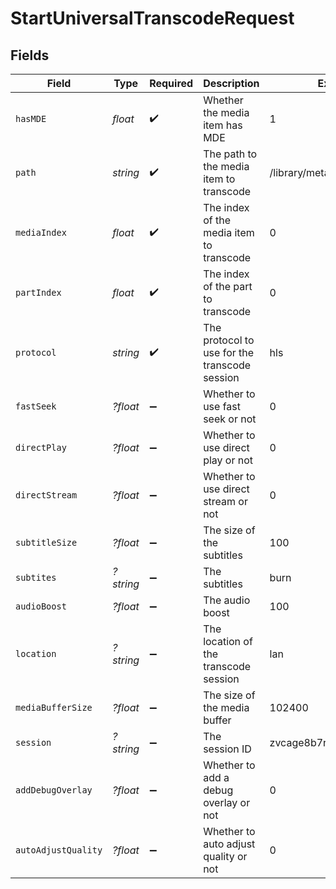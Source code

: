 # StartUniversalTranscodeRequest


## Fields

| Field                                         | Type                                          | Required                                      | Description                                   | Example                                       |
| --------------------------------------------- | --------------------------------------------- | --------------------------------------------- | --------------------------------------------- | --------------------------------------------- |
| `hasMDE`                                      | *float*                                       | :heavy_check_mark:                            | Whether the media item has MDE                | 1                                             |
| `path`                                        | *string*                                      | :heavy_check_mark:                            | The path to the media item to transcode       | /library/metadata/23409                       |
| `mediaIndex`                                  | *float*                                       | :heavy_check_mark:                            | The index of the media item to transcode      | 0                                             |
| `partIndex`                                   | *float*                                       | :heavy_check_mark:                            | The index of the part to transcode            | 0                                             |
| `protocol`                                    | *string*                                      | :heavy_check_mark:                            | The protocol to use for the transcode session | hls                                           |
| `fastSeek`                                    | *?float*                                      | :heavy_minus_sign:                            | Whether to use fast seek or not               | 0                                             |
| `directPlay`                                  | *?float*                                      | :heavy_minus_sign:                            | Whether to use direct play or not             | 0                                             |
| `directStream`                                | *?float*                                      | :heavy_minus_sign:                            | Whether to use direct stream or not           | 0                                             |
| `subtitleSize`                                | *?float*                                      | :heavy_minus_sign:                            | The size of the subtitles                     | 100                                           |
| `subtites`                                    | *?string*                                     | :heavy_minus_sign:                            | The subtitles                                 | burn                                          |
| `audioBoost`                                  | *?float*                                      | :heavy_minus_sign:                            | The audio boost                               | 100                                           |
| `location`                                    | *?string*                                     | :heavy_minus_sign:                            | The location of the transcode session         | lan                                           |
| `mediaBufferSize`                             | *?float*                                      | :heavy_minus_sign:                            | The size of the media buffer                  | 102400                                        |
| `session`                                     | *?string*                                     | :heavy_minus_sign:                            | The session ID                                | zvcage8b7rkioqcm8f4uns4c                      |
| `addDebugOverlay`                             | *?float*                                      | :heavy_minus_sign:                            | Whether to add a debug overlay or not         | 0                                             |
| `autoAdjustQuality`                           | *?float*                                      | :heavy_minus_sign:                            | Whether to auto adjust quality or not         | 0                                             |